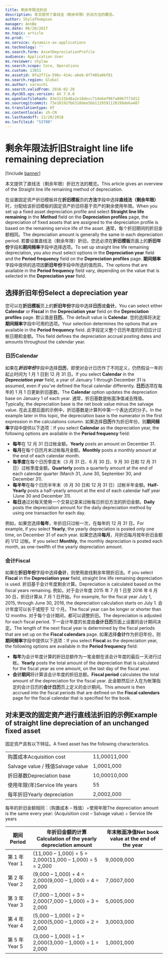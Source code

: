 ```yaml
---
title: 剩余年限法折旧
description: 本文提供了直线法（剩余年限）折旧方法的概览。
author: ShylaThompson
manager: AnnBe
ms.date: 06/20/2017
ms.topic: article
ms.prod: ''
ms.service: dynamics-ax-applications
ms.technology: ''
ms.search.form: AssetDepreciationProfile
audience: Application User
ms.reviewer: shylaw
ms.search.scope: Core, Operations
ms.custom: 13851
ms.assetid: 0fa2f71a-596c-414c-a6e6-8f7405a0bf81
ms.search.region: Global
ms.author: saraschi
ms.search.validFrom: 2016-02-28
ms.dyn365.ops.version: AX 7.0.0
ms.openlocfilehash: 83e3131b48a2e18decc71de6ef96fa0967f73d12
ms.sourcegitcommit: 73e10192fb6318dee5bb1129591120199de6a487
ms.translationtype: HT
ms.contentlocale: zh-CN
ms.lasthandoff: 12/20/2018
ms.locfileid: "53708"
---
```

# <a name="straight-line-life-remaining-depreciation"></a><span data-ttu-id="6e49f-103">剩余年限法折旧</span><span class="sxs-lookup"><span data-stu-id="6e49f-103">Straight line life remaining depreciation</span></span>

[!include [banner](../includes/banner.md)]

<span data-ttu-id="6e49f-104">本文提供了直线法（剩余年限）折旧方法的概览。</span><span class="sxs-lookup"><span data-stu-id="6e49f-104">This article gives an overview of the Straight line life remaining method of depreciation.</span></span>

<span data-ttu-id="6e49f-105">在设置固定资产折旧模板并在**折旧模板**页的**方法**字段中选择**直线法（剩余年限）** 时，分配给该折旧模板的固定资产折旧将基于资产的剩余使用年限。</span><span class="sxs-lookup"><span data-stu-id="6e49f-105">When you set up a fixed asset depreciation profile and select **Straight line life remaining** in the **Method** field on the **Depreciation profiles** page, the depreciation of fixed assets that are assigned to the depreciation profile is based on the remaining service life of the asset.</span></span> <span data-ttu-id="6e49f-106">通常，每个折旧期间的折旧金额相同。</span><span class="sxs-lookup"><span data-stu-id="6e49f-106">The depreciation amount is generally the same in each depreciation period.</span></span> <span data-ttu-id="6e49f-107">若要设置直线法（剩余年限）折旧，您还必须在**折旧模板**页面上的**折旧年份**字段和**期间频率**字段中选择选项。</span><span class="sxs-lookup"><span data-stu-id="6e49f-107">To set up straight line life remaining depreciation, you also must select options in the **Depreciation year** field and the **Period frequency** field on the **Depreciation profiles** page.</span></span> <span data-ttu-id="6e49f-108">**期间频率**字段中提供的选项因**折旧年份**字段中所选的值而异。</span><span class="sxs-lookup"><span data-stu-id="6e49f-108">The options that are available in the **Period frequency** field vary, depending on the value that is selected in the **Depreciation year** field.</span></span>

## <a name="select-a-depreciation-year"></a><span data-ttu-id="6e49f-109">选择折旧年份</span><span class="sxs-lookup"><span data-stu-id="6e49f-109">Select a depreciation year</span></span>
<span data-ttu-id="6e49f-110">您可以在**折旧模板**页上的**折旧年份**字段中选择**日历**或**会计**。</span><span class="sxs-lookup"><span data-stu-id="6e49f-110">You can select either **Calendar** or **Fiscal** in the **Depreciation year** field on the **Depreciation profiles** page.</span></span> <span data-ttu-id="6e49f-111">默认值是**日历**。</span><span class="sxs-lookup"><span data-stu-id="6e49f-111">The default value is **Calendar**.</span></span> <span data-ttu-id="6e49f-112">您的选择将决定**期间频率**字段中可用的选项。</span><span class="sxs-lookup"><span data-stu-id="6e49f-112">Your selection determines the options that are available in the **Period frequency** field.</span></span> <span data-ttu-id="6e49f-113">此字段定义整个日历年度的折旧应计过帐日期和金额。</span><span class="sxs-lookup"><span data-stu-id="6e49f-113">This field defines the depreciation accrual posting dates and amounts throughout the calendar year.</span></span>

### <a name="calendar"></a><span data-ttu-id="6e49f-114">日历</span><span class="sxs-lookup"><span data-stu-id="6e49f-114">Calendar</span></span>

<span data-ttu-id="6e49f-115">如果在***折旧年份***字段中选择**日历**，即使对会计日历作了不同定义，仍然假设一年的起止时间为 1 月 1 日到 12 月 31 日。</span><span class="sxs-lookup"><span data-stu-id="6e49f-115">If you select **Calendar** in the ***Depreciation year*** field, a year of January 1 through December 31 is assumed, even if you've defined the fiscal calendar differently.</span></span> <span data-ttu-id="6e49f-116">**日历**选项在每年的 1 月 1 日更新折旧基数。</span><span class="sxs-lookup"><span data-stu-id="6e49f-116">The **Calendar** option updates the depreciation base on January 1 of each year.</span></span> <span data-ttu-id="6e49f-117">通常，折旧基数是帐面净值减去残值。</span><span class="sxs-lookup"><span data-stu-id="6e49f-117">Typically, the depreciation base is the net book value minus the salvage value.</span></span> <span data-ttu-id="6e49f-118">在此主题后面的示例中，折旧基数是计算列中第一个表达式的分子。</span><span class="sxs-lookup"><span data-stu-id="6e49f-118">In the example later in this topic, the depreciation base is the numerator in the first expression in the calculations column.</span></span> <span data-ttu-id="6e49f-119">如果选择**日历**作为折旧年份，则**期间频率**字段中提供以下选项：</span><span class="sxs-lookup"><span data-stu-id="6e49f-119">If you select **Calendar** as the depreciation year, the following options are available in the **Period frequency** field:</span></span>

-   <span data-ttu-id="6e49f-120">**每年**在 12 月 31 日过帐金额。</span><span class="sxs-lookup"><span data-stu-id="6e49f-120">**Yearly** posts an amount on December 31.</span></span>
-   <span data-ttu-id="6e49f-121">**每月**在每个日历月末过帐每月金额。</span><span class="sxs-lookup"><span data-stu-id="6e49f-121">**Monthly** posts a monthly amount at the end of each calendar month.</span></span>
-   <span data-ttu-id="6e49f-122">**每季度**在每个日历季度末（3 月 31 日、6 月 30 日、9 月 30 日和 12 月 31 日）过帐季度金额。</span><span class="sxs-lookup"><span data-stu-id="6e49f-122">**Quarterly** posts a quarterly amount at the end of each calendar quarter (March 31, June 30, September 30, and December 31).</span></span>
-   <span data-ttu-id="6e49f-123">**每半年**在每个日历半年末（6 月 30 日和 12 月 31 日）过帐半年金额。</span><span class="sxs-lookup"><span data-stu-id="6e49f-123">**Half-Yearly** posts a half-yearly amount at the end of each calendar half year (June 30 and December 31).</span></span>
-   <span data-ttu-id="6e49f-124">**每日**通过对每天使用一个交易记录来过帐每日折旧方法的折旧金额。</span><span class="sxs-lookup"><span data-stu-id="6e49f-124">**Daily** posts the depreciation amount for the daily depreciation method by using one transaction for each day.</span></span>

<span data-ttu-id="6e49f-125">例如，如果您选择**每年**，年折旧只过帐一次，在每年的 12 月 31 日。</span><span class="sxs-lookup"><span data-stu-id="6e49f-125">For example, if you select **Yearly**, the yearly depreciation is posted only one time, on December 31 of each year.</span></span> <span data-ttu-id="6e49f-126">如果您选择**每月**，月折旧每月按年折旧金额的 1/12 过帐。</span><span class="sxs-lookup"><span data-stu-id="6e49f-126">If you select **Monthly**, the monthly depreciation is posted each month, as one-twelfth of the yearly depreciation amount.</span></span>

### <a name="fiscal"></a><span data-ttu-id="6e49f-127">会计</span><span class="sxs-lookup"><span data-stu-id="6e49f-127">Fiscal</span></span>

<span data-ttu-id="6e49f-128">如果在**折旧年份**字段中选择**会计**，则使用直线剩余年限折旧法。</span><span class="sxs-lookup"><span data-stu-id="6e49f-128">If you select **Fiscal** in the **Depreciation year** field, straight line life remaining depreciation is used.</span></span> <span data-ttu-id="6e49f-129">折旧基于会计年度剩余计算。</span><span class="sxs-lookup"><span data-stu-id="6e49f-129">Depreciation is calculated based on the fiscal years remaining.</span></span> <span data-ttu-id="6e49f-130">例如，对于会计年度 2015 年 7 月 1 日至 2016 年 6 月 30 日，折旧计算从 7 月 1 日开始。</span><span class="sxs-lookup"><span data-stu-id="6e49f-130">For example, for the fiscal year July 1, 2015, through June 30, 2016, the depreciation calculation starts on July 1.</span></span> <span data-ttu-id="6e49f-131">会计年度可以长于或短于 12 个月。</span><span class="sxs-lookup"><span data-stu-id="6e49f-131">The fiscal year can be longer or shorter than 12 months.</span></span> <span data-ttu-id="6e49f-132">对于每个会计期间，都可以调整折旧。</span><span class="sxs-lookup"><span data-stu-id="6e49f-132">The depreciation is adjusted for each fiscal period.</span></span> <span data-ttu-id="6e49f-133">下一会计年度的长度由**会计日历**页面上设置的会计期间决定。</span><span class="sxs-lookup"><span data-stu-id="6e49f-133">The length of the next fiscal year is determined by the fiscal periods that are set up on the **Fiscal calendars** page.</span></span> <span data-ttu-id="6e49f-134">如果选择**会计**作为折旧年份，则**期间频率**字段中提供以下选项：</span><span class="sxs-lookup"><span data-stu-id="6e49f-134">If you select **Fiscal** as the depreciation year, the following options are available in the **Period frequency** field:</span></span>

-   <span data-ttu-id="6e49f-135">**每年**为会计年度计算的折旧总额作为一笔金额在该会计年度的最后一天进行过帐。</span><span class="sxs-lookup"><span data-stu-id="6e49f-135">**Yearly** posts the total amount of the depreciation that is calculated for the fiscal year as one amount, on the last day of the fiscal year.</span></span>
-   <span data-ttu-id="6e49f-136">**会计期间**将计算该会计年度的折旧总额。</span><span class="sxs-lookup"><span data-stu-id="6e49f-136">**Fiscal period** calculates the total amount of the depreciation for the fiscal year.</span></span> <span data-ttu-id="6e49f-137">此金额然后计入在为帐簿指定的会计日历的**会计日历**页上定义的会计期间。</span><span class="sxs-lookup"><span data-stu-id="6e49f-137">This amount is then accrued into the fiscal periods that are defined on the **Fiscal calendars** page for the fiscal calendar that is specified for the book.</span></span>

## <a name="example-of-straight-line-depreciation-of-an-unchanged-fixed-asset"></a><span data-ttu-id="6e49f-138">对未更改的固定资产进行直线法折旧的示例</span><span class="sxs-lookup"><span data-stu-id="6e49f-138">Example of straight line depreciation of an unchanged fixed asset</span></span>
<span data-ttu-id="6e49f-139">固定资产具有以下特征。</span><span class="sxs-lookup"><span data-stu-id="6e49f-139">A fixed asset has the following characteristics.</span></span>

|                     |        |
|---------------------|--------|
| <span data-ttu-id="6e49f-140">购置成本</span><span class="sxs-lookup"><span data-stu-id="6e49f-140">Acquisition cost</span></span>    | <span data-ttu-id="6e49f-141">11,000</span><span class="sxs-lookup"><span data-stu-id="6e49f-141">11,000</span></span> |
| <span data-ttu-id="6e49f-142">Salvage value / 残值</span><span class="sxs-lookup"><span data-stu-id="6e49f-142">Salvage value</span></span>       | <span data-ttu-id="6e49f-143">1,000</span><span class="sxs-lookup"><span data-stu-id="6e49f-143">1,000</span></span>  |
| <span data-ttu-id="6e49f-144">折旧基数</span><span class="sxs-lookup"><span data-stu-id="6e49f-144">Depreciation base</span></span>   | <span data-ttu-id="6e49f-145">10,000</span><span class="sxs-lookup"><span data-stu-id="6e49f-145">10,000</span></span> |
| <span data-ttu-id="6e49f-146">使用年限(年)</span><span class="sxs-lookup"><span data-stu-id="6e49f-146">Service life years</span></span>  | <span data-ttu-id="6e49f-147">5</span><span class="sxs-lookup"><span data-stu-id="6e49f-147">5</span></span>      |
| <span data-ttu-id="6e49f-148">每年折旧</span><span class="sxs-lookup"><span data-stu-id="6e49f-148">Yearly depreciation</span></span> | <span data-ttu-id="6e49f-149">2,000</span><span class="sxs-lookup"><span data-stu-id="6e49f-149">2,000</span></span>  |

<span data-ttu-id="6e49f-150">每年的折旧金额相同：（购置成本 – 残值）÷使用年限</span><span class="sxs-lookup"><span data-stu-id="6e49f-150">The depreciation amount is the same every year: (Acquisition cost – Salvage value) ÷ Service life years</span></span>

| <span data-ttu-id="6e49f-151">期间</span><span class="sxs-lookup"><span data-stu-id="6e49f-151">Period</span></span> | <span data-ttu-id="6e49f-152">年折旧金额的计算</span><span class="sxs-lookup"><span data-stu-id="6e49f-152">Calculation of the yearly depreciation amount</span></span> | <span data-ttu-id="6e49f-153">年末帐面净值</span><span class="sxs-lookup"><span data-stu-id="6e49f-153">Net book value at the end of the year</span></span> |
|--------|-----------------------------------------------|---------------------------------------|
| <span data-ttu-id="6e49f-154">第 1 年</span><span class="sxs-lookup"><span data-stu-id="6e49f-154">Year 1</span></span> | <span data-ttu-id="6e49f-155">(11,000 – 1,000) ÷ 5 = 2,000</span><span class="sxs-lookup"><span data-stu-id="6e49f-155">(11,000 – 1,000) ÷ 5 = 2,000</span></span>                  | <span data-ttu-id="6e49f-156">9,000</span><span class="sxs-lookup"><span data-stu-id="6e49f-156">9,000</span></span>                                 |
| <span data-ttu-id="6e49f-157">第 2 年</span><span class="sxs-lookup"><span data-stu-id="6e49f-157">Year 2</span></span> | <span data-ttu-id="6e49f-158">(9,000 – 1,000) ÷ 4 = 2,000</span><span class="sxs-lookup"><span data-stu-id="6e49f-158">(9,000 – 1,000) ÷ 4 = 2,000</span></span>                   | <span data-ttu-id="6e49f-159">7,000</span><span class="sxs-lookup"><span data-stu-id="6e49f-159">7,000</span></span>                                 |
| <span data-ttu-id="6e49f-160">第 3 年</span><span class="sxs-lookup"><span data-stu-id="6e49f-160">Year 3</span></span> | <span data-ttu-id="6e49f-161">(7,000 – 1,000) ÷ 3 = 2,000</span><span class="sxs-lookup"><span data-stu-id="6e49f-161">(7,000 – 1,000) ÷ 3 = 2,000</span></span>                   | <span data-ttu-id="6e49f-162">5,000</span><span class="sxs-lookup"><span data-stu-id="6e49f-162">5,000</span></span>                                 |
| <span data-ttu-id="6e49f-163">第 4 年</span><span class="sxs-lookup"><span data-stu-id="6e49f-163">Year 4</span></span> | <span data-ttu-id="6e49f-164">(5,000 – 1,000) ÷ 2 = 2,000</span><span class="sxs-lookup"><span data-stu-id="6e49f-164">(5,000 – 1,000) ÷ 2 = 2,000</span></span>                   | <span data-ttu-id="6e49f-165">3,000</span><span class="sxs-lookup"><span data-stu-id="6e49f-165">3,000</span></span>                                 |
| <span data-ttu-id="6e49f-166">第 5 年</span><span class="sxs-lookup"><span data-stu-id="6e49f-166">Year 5</span></span> | <span data-ttu-id="6e49f-167">(3,000 – 1,000) ÷ 1 = 2,000</span><span class="sxs-lookup"><span data-stu-id="6e49f-167">(3,000 – 1,000) ÷ 1 = 2,000</span></span>                   | <span data-ttu-id="6e49f-168">1,000</span><span class="sxs-lookup"><span data-stu-id="6e49f-168">1,000</span></span>                                 |





